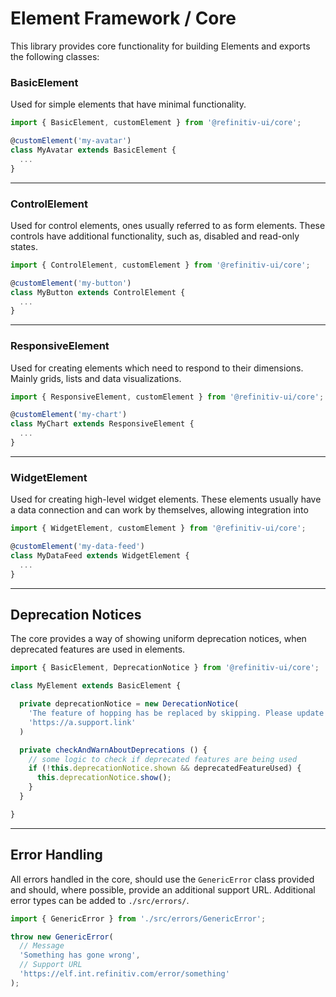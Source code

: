 # Element Framework / Core

This library provides core functionality for building Elements and exports the following classes:


### BasicElement
Used for simple elements that have minimal functionality.

```js
import { BasicElement, customElement } from '@refinitiv-ui/core';

@customElement('my-avatar')
class MyAvatar extends BasicElement {
  ...
}
```

---

### ControlElement
Used for control elements, ones usually referred to as form elements. These controls have additional functionality, such as, disabled and read-only states.

```js
import { ControlElement, customElement } from '@refinitiv-ui/core';

@customElement('my-button')
class MyButton extends ControlElement {
  ...
}
```

---

### ResponsiveElement
Used for creating elements which need to respond to their dimensions. Mainly grids, lists and data visualizations.

```js
import { ResponsiveElement, customElement } from '@refinitiv-ui/core';

@customElement('my-chart')
class MyChart extends ResponsiveElement {
  ...
}
```

---

### WidgetElement
Used for creating high-level widget elements. These elements usually have a data connection and can work by themselves, allowing integration into 

```js
import { WidgetElement, customElement } from '@refinitiv-ui/core';

@customElement('my-data-feed')
class MyDataFeed extends WidgetElement {
  ...
}
```

---

## Deprecation Notices

The core provides a way of showing uniform deprecation notices, when deprecated features are used in elements.

```js
import { BasicElement, DeprecationNotice } from '@refinitiv-ui/core';

class MyElement extends BasicElement {

  private deprecationNotice = new DerecationNotice(
    'The feature of hopping has be replaced by skipping. Please update to use the latest API.',
    'https://a.support.link'
  )

  private checkAndWarnAboutDeprecations () {
    // some logic to check if deprecated features are being used
    if (!this.deprecationNotice.shown && deprecatedFeatureUsed) {
      this.deprecationNotice.show();
    }
  }

}
```

---

## Error Handling

All errors handled in the core, should use the `GenericError` class provided and should, where possible, provide an additional support URL. Additional error types can be added to `./src/errors/`.

```js
import { GenericError } from './src/errors/GenericError';

throw new GenericError(
  // Message
  'Something has gone wrong',
  // Support URL
  'https://elf.int.refinitiv.com/error/something'
);
```
